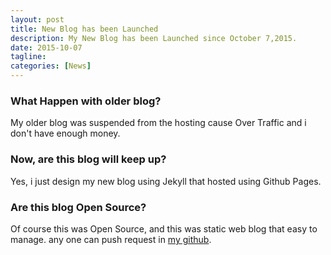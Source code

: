 ```yaml
---
layout: post
title: New Blog has been Launched
description: My New Blog has been Launched since October 7,2015.
date: 2015-10-07
tagline:
categories: [News]
---
```

### What Happen with older blog?

My older blog was suspended from the hosting cause Over Traffic and i don't have enough money.

### Now, are this blog will keep up?

Yes, i just design my new blog using Jekyll that hosted using Github Pages.

### Are this blog Open Source?

Of course this was Open Source, and this was static web blog that easy to manage.
any one can push request in [my github](https://github.com/arcestiaishere/arcestiaishere.github.io).
